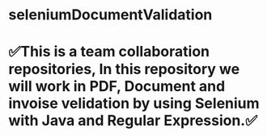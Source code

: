 # seleniumDocumentValidation
<H1>✅This is a team collaboration repositories, In this repository we will work in PDF, Document and invoise velidation by using Selenium with Java and Regular Expression.✅</H1>  

